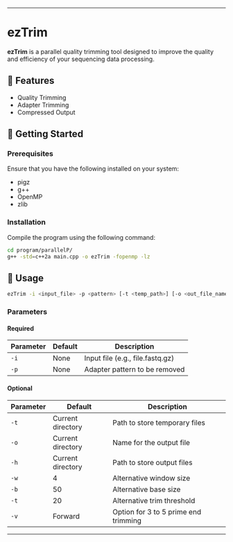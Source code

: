 

---

# ezTrim

**ezTrim** is a parallel quality trimming tool designed to improve the quality and efficiency of your sequencing data processing.

## 🌟 Features

- Quality Trimming
- Adapter Trimming
- Compressed Output

## 🚀 Getting Started

### Prerequisites

Ensure that you have the following installed on your system:
- pigz
- g++
- OpenMP
- zlib

### Installation

Compile the program using the following command:

```bash
cd program/parallelP/
g++ -std=c++2a main.cpp -o ezTrim -fopenmp -lz
```

## 📖 Usage

```bash
ezTrim -i <input_file> -p <pattern> [-t <temp_path>] [-o <out_file_name>] [-h <output_path>] [-w <window_size>] [-b <base_size>] [-t <trim_threshold>] [-v <3_to_5_prime_trim>]
```

### Parameters

#### Required

| Parameter   | Default | Description                               |
|-------------|---------|-------------------------------------------|
| `-i`        | None    | Input file (e.g., file.fastq.gz)          |
| `-p`        | None    | Adapter pattern to be removed             |

#### Optional

| Parameter   | Default            | Description                               |
|-------------|--------------------|-------------------------------------------|
| `-t`        | Current directory  | Path to store temporary files             |
| `-o`        | Current directory  | Name for the output file                  |
| `-h`        | Current directory  | Path to store output files                |
| `-w`        | 4                  | Alternative window size                     |
| `-b`        | 50                 | Alternative base size                       |
| `-t`        | 20                 | Alternative trim threshold                  |
| `-v`        | Forward            | Option for 3 to 5 prime end trimming      |

---

